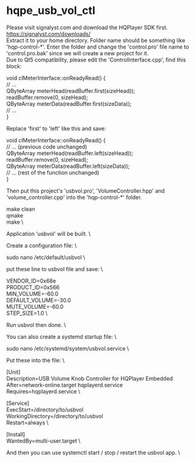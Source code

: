 # hqpe_usb_vol_ctl
Please visit signalyst.com and download the HQPlayer SDK first.\
https://signalyst.com/downloads/ \
Extract it to your home directory. Folder name should be something like 'hqp-control-*'. Enter the folder and change the 'control.pro' file name to 'control.pro.bak' since we will create a new project for it.\
Due to Qt5 compatibility, please edit the 'ControlInterface.cpp', find this block:

void clMeterInterface::onReadyRead() { \
    // ... \
    QByteArray meterHead(readBuffer.first(sizeHead)); \
    readBuffer.remove(0, sizeHead); \
    QByteArray meterData(readBuffer.first(sizeData)); \
    // ... \
} 

Replace 'first' to 'left' like this and save:

void clMeterInterface::onReadyRead() { \
    // ... (previous code unchanged) \
    QByteArray meterHead(readBuffer.left(sizeHead)); \
    readBuffer.remove(0, sizeHead); \
    QByteArray meterData(readBuffer.left(sizeData)); \
    // ... (rest of the function unchanged) \
}

Then put this project's 'usbvol.pro', 'VolumeController.hpp' and 'volume_controller.cpp' into the 'hqp-control-*' folder.

make clean \
qmake \
make \

Application 'usbvol' will be built. \

Create a configuration file: \

sudo nano /etc/default/usbvol \

put these line to usbvol file and save: \

VENDOR_ID=0x68e \
PRODUCT_ID=0x566 \
MIN_VOLUME=-60.0 \
DEFAULT_VOLUME=-30.0 \
MUTE_VOLUME=-60.0 \
STEP_SIZE=1.0 \

Run usbvol then done. \

You can also create a systemd startup file: \

sudo nano /etc/systemd/system/usbvol.service \

Put these into the file: \

[Unit] \
Description=USB Volume Knob Controller for HQPlayer Embedded \
After=network-online.target hqplayerd.service \
Requires=hqplayerd.service \

[Service] \
ExecStart=/directory/to/usbvol \
WorkingDirectory=/directory/to/usbvol \
Restart=always \

[Install] \
WantedBy=multi-user.target \

And then you can use systemctl start / stop / restart the usbvol app. \
